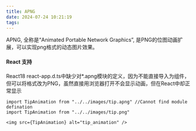 ```yaml
---
title: APNG
date: 2024-07-24 10:21:19
tags:
---
```

APNG, 全称是“Animated Portable Network Graphics”, 是PNG的位图动画扩展，可以实现png格式的动态图片效果。

#### React 支持
React18 react-app.d.ts中缺少对*.apng模块的定义，因为不能直接导入为组件，但可以将格式改为PNG，虽然直接用浏览器打开不会显示动画，但在React中却正常显示
```
import TipAnimation from "../../images/tip.apng" //Cannot find module defination
import TipAnimation from "../../images/tip.png"

<img src={TipAnimation} alt="tip_animation" />
```